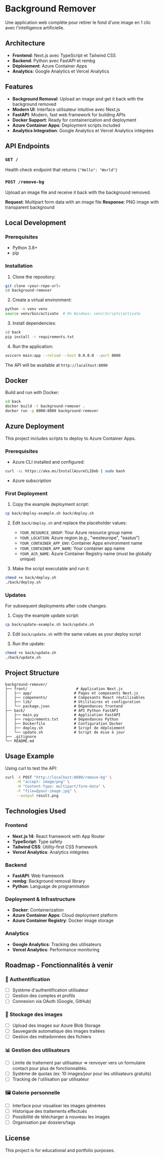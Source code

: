 # Background Remover

Une application web complète pour retirer le fond d'une image en 1 clic avec l'intelligence artificielle.

## Architecture

- **Frontend**: Next.js avec TypeScript et Tailwind CSS
- **Backend**: Python avec FastAPI et rembg
- **Déploiement**: Azure Container Apps
- **Analytics**: Google Analytics et Vercel Analytics

## Features

- **Background Removal**: Upload an image and get it back with the background removed
- **Modern UI**: Interface utilisateur intuitive avec Next.js
- **FastAPI**: Modern, fast web framework for building APIs
- **Docker Support**: Ready for containerization and deployment
- **Azure Container Apps**: Deployment scripts included
- **Analytics Integration**: Google Analytics et Vercel Analytics intégrées

## API Endpoints

### `GET /`

Health check endpoint that returns `{"Hello": "World"}`

### `POST /remove-bg`

Upload an image file and receive it back with the background removed.

**Request**: Multipart form data with an image file
**Response**: PNG image with transparent background

## Local Development

### Prerequisites

- Python 3.8+
- pip

### Installation

1. Clone the repository:

```bash
git clone <your-repo-url>
cd background-remover
```

2. Create a virtual environment:

```bash
python -m venv venv
source venv/bin/activate  # On Windows: venv\Scripts\activate
```

3. Install dependencies:

```bash
cd back
pip install -r requirements.txt
```

4. Run the application:

```bash
uvicorn main:app --reload --host 0.0.0.0 --port 8000
```

The API will be available at `http://localhost:8000`

## Docker

Build and run with Docker:

```bash
cd back
docker build -t background-remover .
docker run -p 8000:8000 background-remover
```

## Azure Deployment

This project includes scripts to deploy to Azure Container Apps.

### Prerequisites

- Azure CLI installed and configured:

```bash
curl -sL https://aka.ms/InstallAzureCLIDeb | sudo bash
```

- Azure subscription

### First Deployment

1. Copy the example deployment script:

```bash
cp back/deploy-example.sh back/deploy.sh
```

2. Edit `back/deploy.sh` and replace the placeholder values:

   - `YOUR_RESOURCE_GROUP`: Your Azure resource group name
   - `YOUR_LOCATION`: Azure region (e.g., "westeurope", "eastus")
   - `YOUR_CONTAINER_APP_ENV`: Container Apps environment name
   - `YOUR_CONTAINER_APP_NAME`: Your container app name
   - `YOUR_ACR_NAME`: Azure Container Registry name (must be globally unique)

3. Make the script executable and run it:

```bash
chmod +x back/deploy.sh
./back/deploy.sh
```

### Updates

For subsequent deployments after code changes:

1. Copy the example update script:

```bash
cp back/update-example.sh back/update.sh
```

2. Edit `back/update.sh` with the same values as your deploy script

3. Run the update:

```bash
chmod +x back/update.sh
./back/update.sh
```

## Project Structure

```
background-remover/
├── front/                      # Application Next.js
│   ├── app/                   # Pages et composants Next.js
│   ├── components/            # Composants React réutilisables
│   ├── lib/                   # Utilitaires et configuration
│   └── package.json           # Dépendances frontend
├── back/                      # API Python FastAPI
│   ├── main.py                # Application FastAPI
│   ├── requirements.txt       # Dépendances Python
│   ├── Dockerfile             # Configuration Docker
│   ├── deploy.sh              # Script de déploiement
│   └── update.sh              # Script de mise à jour
├── .gitignore
└── README.md
```

## Usage Example

Using curl to test the API:

```bash
curl -X POST "http://localhost:8000/remove-bg" \
     -H "accept: image/png" \
     -H "Content-Type: multipart/form-data" \
     -F "file=@your-image.jpg" \
     --output result.png
```

## Technologies Used

### Frontend

- **Next.js 14**: React framework with App Router
- **TypeScript**: Type safety
- **Tailwind CSS**: Utility-first CSS framework
- **Vercel Analytics**: Analytics intégrées

### Backend

- **FastAPI**: Web framework
- **rembg**: Background removal library
- **Python**: Language de programmation

### Deployment & Infrastructure

- **Docker**: Containerization
- **Azure Container Apps**: Cloud deployment platform
- **Azure Container Registry**: Docker image storage

### Analytics

- **Google Analytics**: Tracking des utilisateurs
- **Vercel Analytics**: Performance monitoring

## Roadmap - Fonctionnalités à venir

### 🔐 Authentification

- [ ] Système d'authentification utilisateur
- [ ] Gestion des comptes et profils
- [ ] Connexion via OAuth (Google, GitHub)

### 💾 Stockage des images

- [ ] Upload des images sur Azure Blob Storage
- [ ] Sauvegarde automatique des images traitées
- [ ] Gestion des métadonnées des fichiers

### 📊 Gestion des utilisateurs

- [ ] Limite de traitement par utilisateur => renvoyer vers un formulaire contact pour plus de fonctionnalités.
- [ ] Système de quotas (ex: 10 images/jour pour les utilisateurs gratuits)
- [ ] Tracking de l'utilisation par utilisateur

### 🖼️ Galerie personnelle

- [ ] Interface pour visualiser les images générées
- [ ] Historique des traitements effectués
- [ ] Possibilité de télécharger à nouveau les images
- [ ] Organisation par dossiers/tags

## License

This project is for educational and portfolio purposes.
